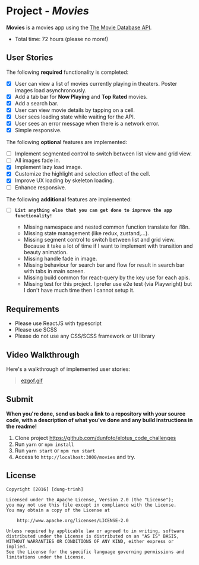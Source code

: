 # Project - *Movies*

**Movies** is a movies app using the [The Movie Database API](https://developers.themoviedb.org/3).

- Total time: 72 hours (please no more!)

## User Stories

The following **required** functionality is completed:

- [x] User can view a list of movies currently playing in theaters. Poster images load asynchronously.
- [x] Add a tab bar for **Now Playing** and **Top Rated** movies.
- [x] Add a search bar.
- [x] User can view movie details by tapping on a cell.
- [x] User sees loading state while waiting for the API.
- [x] User sees an error message when there is a network error.
- [x] Simple responsive.

The following **optional** features are implemented:

- [ ] Implement segmented control to switch between list view and grid view.
- [ ] All images fade in.
- [x] Implement lazy load image.
- [x] Customize the highlight and selection effect of the cell.
- [x] Improve UX loading by skeleton loading.
- [ ] Enhance responsive.

The following **additional** features are implemented:

- [ ] **`List anything else that you can get done to improve the app functionality!`**

    - Missing namespace and nested common function translate for i18n.
    - Missing state management (like redux, zustand,...).
    - Missing segment control to switch between list and grid view. Because it take a lot of time if I want to implement with transition and beauty animation.
    - Missing handle fade in image.
    - Missing behaviour for search bar and flow for result in search bar with tabs in main screen.
    - Missing build common for react-query by the key use for each apis.
    - Missing test for this project. I prefer use e2e test (via Playwright) but I don't have much time then I cannot setup it.


## Requirements

- Please use ReactJS with typescript
- Please use SCSS
- Please do not use any CSS/SCSS framework or UI library

## Video Walkthrough

Here's a walkthrough of implemented user stories:

> [ezgof.gif](https://github.com/dunfoto/elotus_code_challenges/blob/main/ezgif.gif)

## Submit

**When you're done, send us back a link to a repository with your source code, with a description of what you've done and any build instructions in the readme!**

1. Clone project https://github.com/dunfoto/elotus_code_challenges
2. Run `yarn` or `npm install`
3. Run `yarn start` or `npm run start`
4. Access to `http://localhost:3000/movies` and try.

## License

    Copyright [2016] [dung-trinh]

    Licensed under the Apache License, Version 2.0 (the "License");
    you may not use this file except in compliance with the License.
    You may obtain a copy of the License at

        http://www.apache.org/licenses/LICENSE-2.0

    Unless required by applicable law or agreed to in writing, software
    distributed under the License is distributed on an "AS IS" BASIS,
    WITHOUT WARRANTIES OR CONDITIONS OF ANY KIND, either express or implied.
    See the License for the specific language governing permissions and
    limitations under the License.